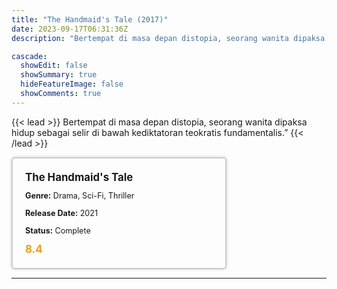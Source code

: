 ```yaml
---
title: "The Handmaid's Tale (2017)"
date: 2023-09-17T06:31:36Z
description: "Bertempat di masa depan distopia, seorang wanita dipaksa hidup sebagai selir di bawah kediktatoran teokratis fundamentalis."

cascade:
  showEdit: false
  showSummary: true
  hideFeatureImage: false
  showComments: true
---
```


{{< lead >}}
Bertempat di masa depan distopia, seorang wanita dipaksa hidup sebagai selir di bawah kediktatoran teokratis fundamentalis.”
{{< /lead >}}

<style>

/* CSS for the movie information box */
        .movie-box {
            width: 300px;
            padding: 20px;
            border: 2px solid #ccc; /* Border added */
            border-radius: 5px;
            box-shadow: 0 0 5px rgba(0, 0, 0, 0.2);
        }

        /* CSS for movie title */
        .movie-title {
            font-size: 1.2em;
            font-weight: bold;
            margin-bottom: 10px;
        }

        /* CSS for movie details */
        .movie-details {
            font-size: 0.9em;
            margin-bottom: 10px;
        }

        /* CSS for movie rating */
        .movie-rating {
            font-size: 1.2em;
            font-weight: bold;
            color: #ff9900; /* IMDb's rating color */
        }
</style>

 <div class="movie-box">
        <div class="movie-title">The Handmaid's Tale</div>
        <div class="movie-details">
            <p><strong>Genre:</strong> Drama, Sci-Fi, Thriller</p>
            <p><strong>Release Date:</strong> 2021</p>
            <p><strong>Status:</strong> Complete</p>
        </div>
        <div class="movie-rating">8.4</div>
    </div>

---
